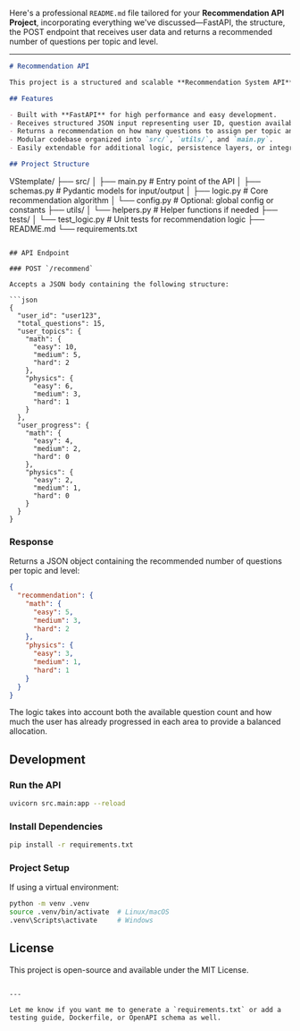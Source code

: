 Here's a professional `README.md` file tailored for your **Recommendation API Project**, incorporating everything we've discussed—FastAPI, the structure, the POST endpoint that receives user data and returns a recommended number of questions per topic and level.

---

```markdown
# Recommendation API

This project is a structured and scalable **Recommendation System API** built using **FastAPI**. It is designed to dynamically allocate a number of practice questions per topic and level based on user progress and available questions, ensuring a personalized and adaptive learning experience.

## Features

- Built with **FastAPI** for high performance and easy development.
- Receives structured JSON input representing user ID, question availability, and progress.
- Returns a recommendation on how many questions to assign per topic and level.
- Modular codebase organized into `src/`, `utils/`, and `main.py`.
- Easily extendable for additional logic, persistence layers, or integration with frontend systems.

## Project Structure

```

VStemplate/
├── src/
│   ├── main.py                  # Entry point of the API
│   ├── schemas.py               # Pydantic models for input/output
│   ├── logic.py                 # Core recommendation algorithm
│   └── config.py                # Optional: global config or constants
├── utils/
│   └── helpers.py               # Helper functions if needed
├── tests/
│   └── test\_logic.py            # Unit tests for recommendation logic
├── README.md
└── requirements.txt

````

## API Endpoint

### POST `/recommend`

Accepts a JSON body containing the following structure:

```json
{
  "user_id": "user123",
  "total_questions": 15,
  "user_topics": {
    "math": {
      "easy": 10,
      "medium": 5,
      "hard": 2
    },
    "physics": {
      "easy": 6,
      "medium": 3,
      "hard": 1
    }
  },
  "user_progress": {
    "math": {
      "easy": 4,
      "medium": 2,
      "hard": 0
    },
    "physics": {
      "easy": 2,
      "medium": 1,
      "hard": 0
    }
  }
}
````

### Response

Returns a JSON object containing the recommended number of questions per topic and level:

```json
{
  "recommendation": {
    "math": {
      "easy": 5,
      "medium": 3,
      "hard": 2
    },
    "physics": {
      "easy": 3,
      "medium": 1,
      "hard": 1
    }
  }
}
```

The logic takes into account both the available question count and how much the user has already progressed in each area to provide a balanced allocation.

## Development

### Run the API

```bash
uvicorn src.main:app --reload
```

### Install Dependencies

```bash
pip install -r requirements.txt
```

### Project Setup

If using a virtual environment:

```bash
python -m venv .venv
source .venv/bin/activate  # Linux/macOS
.venv\Scripts\activate     # Windows
```


## License

This project is open-source and available under the MIT License.

```

---

Let me know if you want me to generate a `requirements.txt` or add a testing guide, Dockerfile, or OpenAPI schema as well.
```
